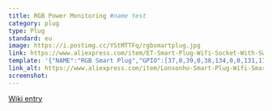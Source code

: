 ```yaml
---
title: RGB Power Monitoring #name test
category: plug
type: Plug
standard: eu
image: https://i.postimg.cc/YStMTTFq/rgbsmartplug.jpg
link: https://www.aliexpress.com/item/ET-Smart-Plug-Wifi-Socket-With-Switch-Phone-APP-Voice-Remote-Control-Monitor-Smart-Timing-Switch/32964036349.html
template: '{"NAME":"RGB Smart Plug","GPIO":[37,0,39,0,38,134,0,0,131,17,132,21,0],"FLAG":0,"BASE":45}'
link_alt: https://www.aliexpress.com/item/Lonsonho-Smart-Plug-Wifi-Smart-Socket-Power-Monitor-EU-France-US-AU-UK-Korea-Plug-Outlet/32901221191.html
screenshot:
---
```


[Wiki entry](https://github.com/arendst/Sonoff-Tasmota/wiki/RGB-Smart-Plug-16A)
